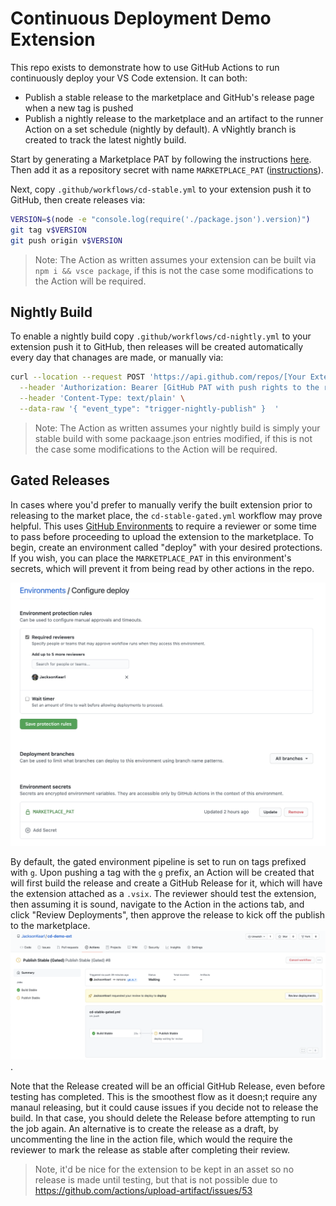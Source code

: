 # Continuous Deployment Demo Extension

This repo exists to demonstrate how to use GitHub Actions to run continuously deploy your VS Code extension. It can both:

- Publish a stable release to the marketplace and GitHub's release page when a new tag is pushed
- Publish a nightly release to the marketplace and an artifact to the runner Action on a set schedule (nightly by default). A vNightly branch is created to track the latest nightly build.

Start by generating a Marketplace PAT by following the instructions [here](https://code.visualstudio.com/api/working-with-extensions/publishing-extension#get-a-personal-access-token). Then add it as a repository secret with name `MARKETPLACE_PAT` ([instructions](https://docs.github.com/en/free-pro-team@latest/actions/reference/encrypted-secrets#creating-encrypted-secrets-for-a-repository)).

Next, copy `.github/workflows/cd-stable.yml` to your extension push it to GitHub, then create releases via:

```bash
VERSION=$(node -e "console.log(require('./package.json').version)")
git tag v$VERSION
git push origin v$VERSION
```

> Note: The Action as written assumes your extension can be built via `npm i && vsce package`, if this is not the case some modifications to the Action will be required.

## Nightly Build

To enable a nightly build copy `.github/workflows/cd-nightly.yml` to your extension push it to GitHub, then releases will be created automatically every day that chanages are made, or manually via:

```bash
curl --location --request POST 'https://api.github.com/repos/[Your Extension]/dispatches' \
  --header 'Authorization: Bearer [GitHub PAT with push rights to the repo]' \
  --header 'Content-Type: text/plain' \
  --data-raw '{ "event_type": "trigger-nightly-publish" }  '
```

> Note: The Action as written assumes your nightly build is simply your stable build with some packaage.json entries modified, if this is not the case some modifications to the Action will be required.

## Gated Releases

In cases where you'd prefer to manually verify the built extension prior to releasing to the market place, the `cd-stable-gated.yml` workflow may prove helpful. This uses [GitHub Environments](https://docs.github.com/en/actions/reference/environments) to require a reviewer or some time to pass before proceeding to upload the extension to the marketplace. To begin, create an environment called "deploy" with your desired protections. If you wish, you can place the `MARKETPLACE_PAT` in this environment's secrets, which will prevent it from being read by other actions in the repo.

![Example of environment setup](./environment.png)

By default, the gated environment pipeline is set to run on tags prefixed with `g`. Upon pushing a tag with the `g` prefix, an Action will be created that will first build the release and create a GitHub Release for it, which will have the extension attached as a `.vsix`. The reviewer should test the extension, then assuming it is sound, navigate to the Action in the actions tab, and click "Review Deployments", then approve the release to kick off the publish to the marketplace.
![Screenshot of UI of pending review state](./pending-review.png).

Note that the Release created will be an official GitHub Release, even before testing has completed. This is the smoothest flow as it doesn;t require any manaul releasing, but it could cause issues if you decide not to release the build. In that case, you should delete the Release before attempting to run the job again. An alternative is to create the release as a draft, by uncommenting the line in the action file, which would the require the reviewer to mark the release as stable after completing their review.

> Note, it'd be nice for the extension to be kept in an asset so no release is made until testing, but that is not possible due to https://github.com/actions/upload-artifact/issues/53
